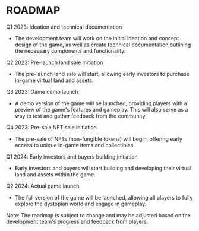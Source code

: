 # ROADMAP

Q1 2023: Ideation and technical documentation

* The development team will work on the initial ideation and concept design of the game, as well as create technical documentation outlining the necessary components and functionality.

Q2 2023: Pre-launch land sale initiation

* The pre-launch land sale will start, allowing early investors to purchase in-game virtual land and assets.

Q3 2023: Game demo launch

* A demo version of the game will be launched, providing players with a preview of the game's features and gameplay. This will also serve as a way to test and gather feedback from the community.

Q4 2023: Pre-sale NFT sale initiation

* The pre-sale of NFTs (non-fungible tokens) will begin, offering early access to unique in-game items and collectibles.

Q1 2024: Early investors and buyers building initiation

* Early investors and buyers will start building and developing their virtual land and assets within the game.

Q2 2024: Actual game launch

* The full version of the game will be launched, allowing all players to fully explore the dystopian world and engage in gameplay.

Note: The roadmap is subject to change and may be adjusted based on the development team's progress and feedback from players.
